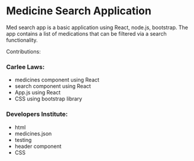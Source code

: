 # Medicine Search Application #
Med search app is a basic application using React, node.js, bootstrap. The app contains a list of medications that can be filtered via a search functionality. 

Contributions:
### Carlee Laws: ###
- medicines component using React
- search component using React 
- App.js using React 
- CSS using bootstrap library

### Developers Institute: ###
- html 
- medicines.json
- testing
- header component
- CSS
